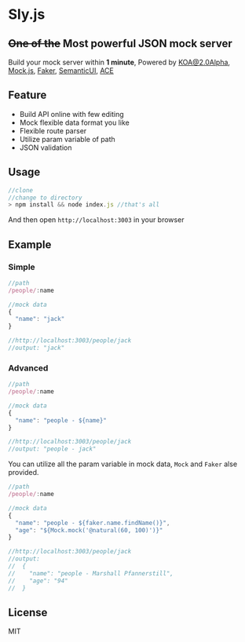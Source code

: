 # Sly.js

## ~~One of the~~ Most powerful JSON mock server 
Build your mock server within **1 minute**, Powered by [KOA@2.0Alpha](https://github.com/koajs/koa), [Mock.js](https://github.com/nuysoft/Mock), [Faker](https://github.com/Marak/Faker.js), [SemanticUI](https://github.com/Semantic-Org/Semantic-UI), [ACE](https://github.com/ajaxorg/ace)

## Feature
* Build API online with few editing
* Mock flexible data format you like
* Flexible route parser
* Utilize param variable of path
* JSON validation

## Usage

```javascript
//clone
//change to directory
> npm install && node index.js //that's all
```

And then open `http://localhost:3003` in your browser

## Example

### Simple
```javascript
//path
/people/:name 

//mock data
{
  "name": "jack"
}

//http://localhost:3003/people/jack
//output: "jack"
```


### Advanced

```javascript
//path
/people/:name 

//mock data
{
  "name": "people - ${name}"
}

//http://localhost:3003/people/jack
//output: "people - jack"
```

You can utilize all the param variable in mock data, `Mock` and `Faker` alse provided.

```javascript
//path
/people/:name 

//mock data
{
  "name": "people - ${faker.name.findName()}",
  "age": "${Mock.mock('@natural(60, 100)')}"
}

//http://localhost:3003/people/jack
//output: 
//  {
//    "name": "people - Marshall Pfannerstill",
//    "age": "94"
//  }
```

## License
MIT

